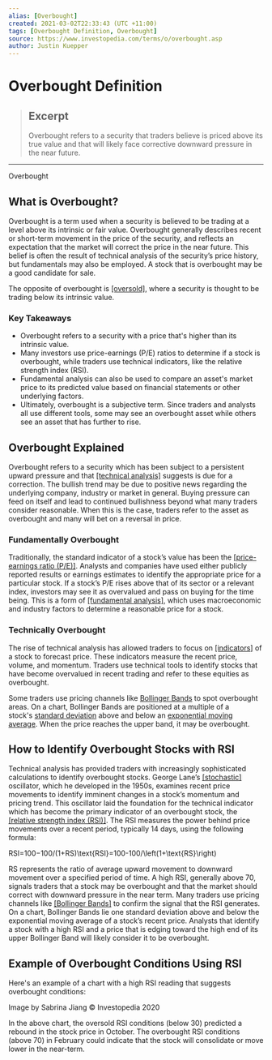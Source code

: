 ```yaml
---
alias: [Overbought]
created: 2021-03-02T22:33:43 (UTC +11:00)
tags: [Overbought Definition, Overbought]
source: https://www.investopedia.com/terms/o/overbought.asp
author: Justin Kuepper
---
```


# Overbought Definition

> ## Excerpt
> Overbought refers to a security that traders believe is priced above its true value and that will likely face corrective downward pressure in the near future.

---

Overbought
## What is Overbought?

Overbought is a term used when a security is believed to be trading at a level above its intrinsic or fair value. Overbought generally describes recent or short-term movement in the price of the security, and reflects an expectation that the market will correct the price in the near future. This belief is often the result of technical analysis of the security’s price history, but fundamentals may also be employed. A stock that is overbought may be a good candidate for sale.

The opposite of overbought is [[oversold]](https://www.investopedia.com/terms/o/oversold.asp), where a security is thought to be trading below its intrinsic value.

### Key Takeaways

-   Overbought refers to a security with a price that's higher than its intrinsic value.
-   Many investors use price-earnings (P/E) ratios to determine if a stock is overbought, while traders use technical indicators, like the relative strength index (RSI).
-   Fundamental analysis can also be used to compare an asset's market price to its predicted value based on financial statements or other underlying factors.
-   Ultimately, overbought is a subjective term. Since traders and analysts all use different tools, some may see an overbought asset while others see an asset that has further to rise.

## Overbought Explained

Overbought refers to a security which has been subject to a persistent upward pressure and that [[technical analysis]](https://www.investopedia.com/terms/t/technicalanalysis.asp) suggests is due for a correction. The bullish trend may be due to positive news regarding the underlying company, industry or market in general. Buying pressure can feed on itself and lead to continued bullishness beyond what many traders consider reasonable. When this is the case, traders refer to the asset as overbought and many will bet on a reversal in price.

### Fundamentally Overbought

Traditionally, the standard indicator of a stock’s value has been the [[price-earnings ratio (P/E)]](https://www.investopedia.com/video/play/price-to-earnings-ratio/). Analysts and companies have used either publicly reported results or earnings estimates to identify the appropriate price for a particular stock. If a stock’s P/E rises above that of its sector or a relevant index, investors may see it as overvalued and pass on buying for the time being. This is a form of [[fundamental analysis]](https://www.investopedia.com/terms/f/fundamentalanalysis.asp), which uses macroeconomic and industry factors to determine a reasonable price for a stock.

### Technically Overbought

The rise of technical analysis has allowed traders to focus on [[indicators]](https://www.investopedia.com/terms/i/indicator.asp) of a stock to forecast price. These indicators measure the recent price, volume, and momentum. Traders use technical tools to identify stocks that have become overvalued in recent trading and refer to these equities as overbought.

Some traders use pricing channels like [Bollinger Bands](https://www.investopedia.com/terms/b/bollingerbands.asp) to spot overbought areas. On a chart, Bollinger Bands are positioned at a multiple of a stock's [standard deviation](https://www.investopedia.com/terms/s/standarddeviation.asp) above and below an [exponential moving average](https://www.investopedia.com/terms/e/ema.asp). When the price reaches the upper band, it may be overbought.

## How to Identify Overbought Stocks with RSI

Technical analysis has provided traders with increasingly sophisticated calculations to identify overbought stocks. George Lane’s [[stochastic]](https://www.investopedia.com/terms/s/stochasticoscillator.asp) oscillator, which he developed in the 1950s, examines recent price movements to identify imminent changes in a stock’s momentum and pricing trend. This oscillator laid the foundation for the technical indicator which has become the primary indicator of an overbought stock, the [[relative strength index (RSI)]](https://www.investopedia.com/terms/r/rsi.asp). The RSI measures the power behind price movements over a recent period, typically 14 days, using the following formula:

RSI\=100−100/(1+RS)\\text{RSI}=100-100/\\left(1+\\text{RS}\\right)

RS represents the ratio of average upward movement to downward movement over a specified period of time. A high RSI, generally above 70, signals traders that a stock may be overbought and that the market should correct with downward pressure in the near term. Many traders use pricing channels like [[Bollinger Bands]](https://www.investopedia.com/terms/b/bollingerbands.asp) to confirm the signal that the RSI generates. On a chart, Bollinger Bands lie one standard deviation above and below the exponential moving average of a stock’s recent price. Analysts that identify a stock with a high RSI and a price that is edging toward the high end of its upper Bollinger Band will likely consider it to be overbought.

## Example of Overbought Conditions Using RSI

Here's an example of a chart with a high RSI reading that suggests overbought conditions:

Image by Sabrina Jiang © Investopedia 2020

In the above chart, the oversold RSI conditions (below 30) predicted a rebound in the stock price in October. The overbought RSI conditions (above 70) in February could indicate that the stock will consolidate or move lower in the near-term.
